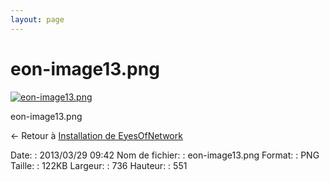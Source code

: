 ```yaml
---
layout: page
---
```


eon-image13.png
===============

[![eon-image13.png](/assets/media/eon-image13.png@cache=&w=736&h=551 "eon-image13.png")](/assets/media/eon-image13.png@cache= "Afficher le fichier original")

eon-image13.png

← Retour à [Installation de
EyesOfNetwork](../eyesofnetwork/eyesofnetwork-iso-install.html "eyesofnetwork:eyesofnetwork-iso-install")

Date:
:   2013/03/29 09:42
Nom de fichier:
:   eon-image13.png
Format:
:   PNG
Taille:
:   122KB
Largeur:
:   736
Hauteur:
:   551

